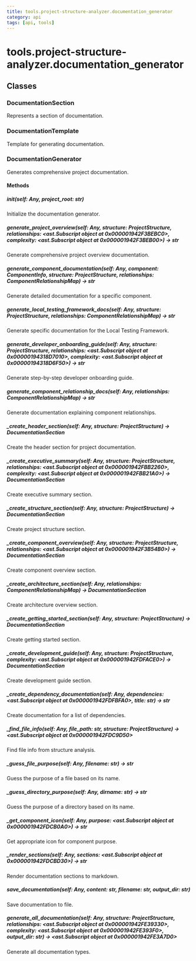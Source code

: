 ```yaml
---
title: tools.project-structure-analyzer.documentation_generator
category: api
tags: [api, tools]
---
```


# tools.project-structure-analyzer.documentation_generator



## Classes

### DocumentationSection

Represents a section of documentation.

### DocumentationTemplate

Template for generating documentation.

### DocumentationGenerator

Generates comprehensive project documentation.

#### Methods

##### __init__(self: Any, project_root: str)

Initialize the documentation generator.

##### generate_project_overview(self: Any, structure: ProjectStructure, relationships: <ast.Subscript object at 0x000001942F3BEBC0>, complexity: <ast.Subscript object at 0x000001942F3BEB00>) -> str

Generate comprehensive project overview documentation.

##### generate_component_documentation(self: Any, component: ComponentInfo, structure: ProjectStructure, relationships: ComponentRelationshipMap) -> str

Generate detailed documentation for a specific component.

##### generate_local_testing_framework_docs(self: Any, structure: ProjectStructure, relationships: ComponentRelationshipMap) -> str

Generate specific documentation for the Local Testing Framework.

##### generate_developer_onboarding_guide(self: Any, structure: ProjectStructure, relationships: <ast.Subscript object at 0x00000194318D7010>, complexity: <ast.Subscript object at 0x00000194318D6F50>) -> str

Generate step-by-step developer onboarding guide.

##### generate_component_relationship_docs(self: Any, relationships: ComponentRelationshipMap) -> str

Generate documentation explaining component relationships.

##### _create_header_section(self: Any, structure: ProjectStructure) -> DocumentationSection

Create the header section for project documentation.

##### _create_executive_summary(self: Any, structure: ProjectStructure, relationships: <ast.Subscript object at 0x000001942FBB2260>, complexity: <ast.Subscript object at 0x000001942FBB21A0>) -> DocumentationSection

Create executive summary section.

##### _create_structure_section(self: Any, structure: ProjectStructure) -> DocumentationSection

Create project structure section.

##### _create_component_overview(self: Any, structure: ProjectStructure, relationships: <ast.Subscript object at 0x000001942F3B54B0>) -> DocumentationSection

Create component overview section.

##### _create_architecture_section(self: Any, relationships: ComponentRelationshipMap) -> DocumentationSection

Create architecture overview section.

##### _create_getting_started_section(self: Any, structure: ProjectStructure) -> DocumentationSection

Create getting started section.

##### _create_development_guide(self: Any, structure: ProjectStructure, complexity: <ast.Subscript object at 0x000001942FDFACE0>) -> DocumentationSection

Create development guide section.

##### _create_dependency_documentation(self: Any, dependencies: <ast.Subscript object at 0x000001942FDFBFA0>, title: str) -> str

Create documentation for a list of dependencies.

##### _find_file_info(self: Any, file_path: str, structure: ProjectStructure) -> <ast.Subscript object at 0x000001942FDC9D50>

Find file info from structure analysis.

##### _guess_file_purpose(self: Any, filename: str) -> str

Guess the purpose of a file based on its name.

##### _guess_directory_purpose(self: Any, dirname: str) -> str

Guess the purpose of a directory based on its name.

##### _get_component_icon(self: Any, purpose: <ast.Subscript object at 0x000001942FDCB0A0>) -> str

Get appropriate icon for component purpose.

##### _render_sections(self: Any, sections: <ast.Subscript object at 0x000001942FDCBD30>) -> str

Render documentation sections to markdown.

##### save_documentation(self: Any, content: str, filename: str, output_dir: str)

Save documentation to file.

##### generate_all_documentation(self: Any, structure: ProjectStructure, relationships: <ast.Subscript object at 0x000001942FE39330>, complexity: <ast.Subscript object at 0x000001942FE393F0>, output_dir: str) -> <ast.Subscript object at 0x000001942FE3A7D0>

Generate all documentation types.

